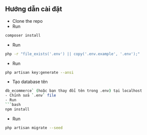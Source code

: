 ## Hướng dẫn cài đặt

- Clone the repo
- Run
```bash
composer install
```
- Run
```bash
php -r "file_exists('.env') || copy('.env.example', '.env');"
```
- Run
```bash
php artisan key:generate --ansi
```
- Tạo database tên
```bash
db_ecommerce` (hoặc bạn thay đổi tên trong .env) tại localhost
- Chỉnh sửa `.env` file
- Run
```bash
npm install
```
- Run
```bash
php artisan migrate --seed
```

